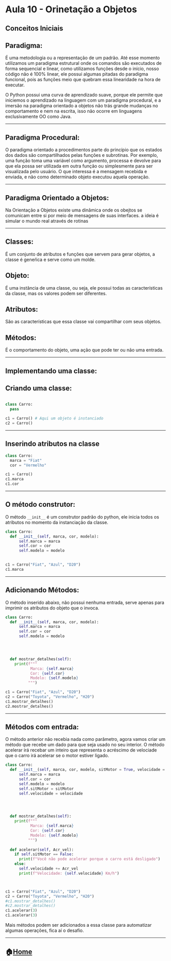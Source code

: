 # Aula 10 - Orinetação a Objetos

## Conceitos Iniciais

## Paradigma:

É uma metodologia ou a representação de um padrão. 
Até esse momento utilizamos um paradigma estrutural onde os comandos são executados de forma sequencial e linear, como utilizamos funções desde o início, 
nosso código não é 100% linear, ele possui algumas pitadas do paradigma funcional, pois as funções meio que quebram essa linearidade na hora de executar.

O Python possui uma curva de aprendizado suave, porque ele permite que iniciemos o aprendizado na linguagem com um paradigma procedural, e a imersão na 
paradigma orientado a objetos não trás grande mudanças no comportamento e nem na escrita, isso não ocorre em linguagens exclusivamente OO como Java.

---
## Paradigma Procedural:

O paradigma orientado a procedimentos parte do princípio que os estados dos dados são compartilhados pelas funções e subrotinas. Por exemplo, 
uma função toma uma variável como argumento, processa e devolve para que ela possa ser utilizada em outra função ou simplesmente para ser visualizada pelo usuário.
O que interessa é a mensagem recebida e enviada, e não como determinado objeto executou aquela operação.

---

## Paradigma Orientado a Objetos:
Na Orientação a Objetos existe uma dinâmica onde os obejtos  se comunicam entre si por meio de mensagens de suas interfaces. a ideia é simular o mundo real
através de rotinas

---

## Classes: 

É um conjunto de atributos e funções que servem para gerar objetos, a classe é geneŕica e serve como um molde. 

## Objeto:  

É uma instância de uma classe, ou seja, ele possui todas as características da classe, mas os valores podem ser diferentes. 

## Atributos:

São as características que essa classe  vai compartilhar com seus objetos.

## Métodos: 
É o comportamento do objeto, uma ação que pode ter ou não uma entrada.

---

## Implementando uma classe:

## Criando uma classe:

```python

class Carro:
  pass

c1 = Carro() # Aqui um objeto é instanciado
c2 = Carro()
```

---

## Inserindo atributos na classe

```python
class Carro:
  marca = "Fiat"
  cor = "Vermelho"

c1 = Carro()
c1.marca
c1.cor
```

---

## O método construtor:

O método `__init__` é um construtor padrão do python, ele inicia todos os atributos no momento da instanciação da classe.

```python
class Carro:
  def __init__(self, marca, cor, modelo): 
      self.marca = marca
      self.cor = cor
      self.modelo = modelo
      

c1 = Carro("Fiat", "Azul", "D20")
c1.marca
```

---

## Adicionando Métodos:

O método inserido abaixo, não possui nenhuma entrada, serve apenas para imprimir os atributos do objeto que o invoca.

```python
class Carro:
  def __init__(self, marca, cor, modelo): 
      self.marca = marca
      self.cor = cor
      self.modelo = modelo
      



  def mostrar_detalhes(self):
    print(f"""
           Marca: {self.marca}
           Cor: {self.cor}
           Modelo: {self.modelo}
          """)

c1 = Carro("Fiat", "Azul", "D20")
c2 = Carro("Toyota", "Vermelho", "H20")
c1.mostrar_detalhes()
c2.mostrar_detalhes()
```

--- 

## Métodos com entrada:

O método anterior não recebia nada como parâmetro, agora vamos criar um método que recebe um dado para que seja usado no seu interior.
O método acelerar irá recebar um inteiro que representa o acréscimo de velociade que o carro irá acelerar se o motor estiver ligado.

```python
class Carro:
  def __init__(self, marca, cor, modelo, sitMotor = True, velocidade = 0): 
      self.marca = marca
      self.cor = cor
      self.modelo = modelo
      self.sitMotor = sitMotor
      self.velocidade = velocidade
      



  def mostrar_detalhes(self):
    print(f"""
           Marca: {self.marca}
           Cor: {self.cor}
           Modelo: {self.modelo}
          """)
          
  def acelerar(self, Acr_vel):
    if self.sitMotor == False:
      print(f"Você não pode acelerar porque o carro está desligado")
    else:
      self.velocidade += Acr_vel
      print(f"Velocidade: {self.velocidade} Km/h")



c1 = Carro("Fiat", "Azul", "D20")
c2 = Carro("Toyota", "Vermelho", "H20")
#c1.mostrar_detalhes()
#c2.mostrar_detalhes()
c1.acelerar(3)
c1.acelerar(3)
```

Mais métodos podem ser adicionados a essa classe para automatizar algumas operações, fica aí o desafio.

---
:house:[Home](https://github.com/Evaldo-comp/Python-Mombaca)
---
  



